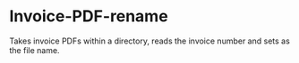 Invoice-PDF-rename
==================

Takes invoice PDFs within a directory, reads the invoice number and sets as the file name. 

